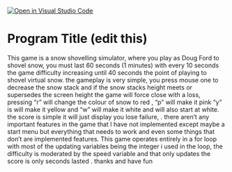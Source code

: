 [![Open in Visual Studio Code](https://classroom.github.com/assets/open-in-vscode-f059dc9a6f8d3a56e377f745f24479a46679e63a5d9fe6f495e02850cd0d8118.svg)](https://classroom.github.com/online_ide?assignment_repo_id=6728805&assignment_repo_type=AssignmentRepo)
# Program Title (edit this)


This game is a snow shovelling simulator, where you play as Doug Ford to shovel snow, you must last 60 seconds (1 minutes) with every 10 seconds the game difficulty increasing until 40 seconds the point of playing to shovel virtual snow. the gameplay is very simple, you press mouse one to decrease the snow stack and if the snow stacks height meets or supersedes the screen height the game will force close with a loss, pressing “r” will change the colour of snow to red , “p” will make it pink “y” is will make it yellow and “w” will make it white and will also start at white.  the score is simple it will just display you lose failure, . there aren’t any important features in the game that I have not implemented except maybe a start menu but everything that needs to work and even some things that don’t are implemented features. This game operates entirely in a for loop with most of the updating variables being the integer i used in the loop, the difficulty is moderated by the speed variable and that only updates the score is only seconds lasted . thanks and have fun
